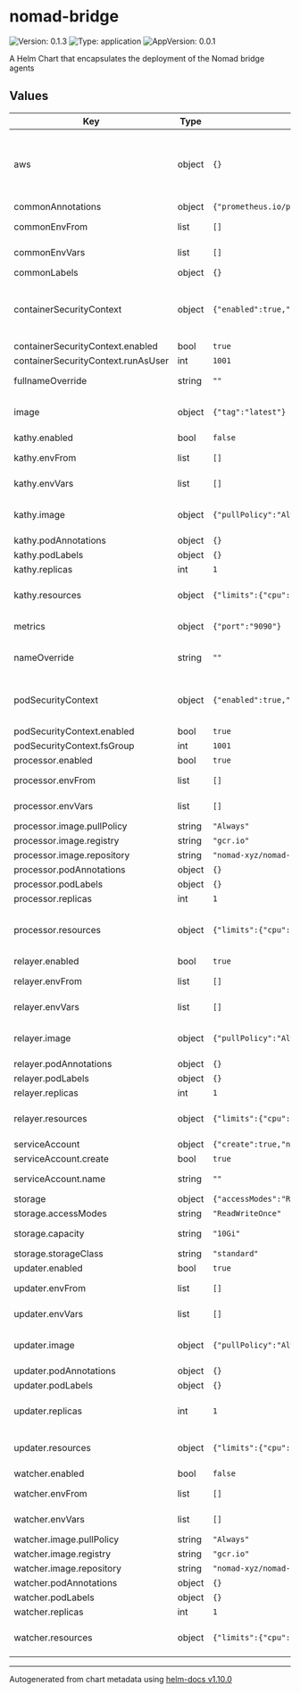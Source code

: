 # nomad-bridge

![Version: 0.1.3](https://img.shields.io/badge/Version-0.1.3-informational?style=flat-square) ![Type: application](https://img.shields.io/badge/Type-application-informational?style=flat-square) ![AppVersion: 0.0.1](https://img.shields.io/badge/AppVersion-0.0.1-informational?style=flat-square)

A Helm Chart that encapsulates the deployment of the Nomad bridge agents

## Values

| Key | Type | Default | Description |
|-----|------|---------|-------------|
| aws | object | `{}` | Base64 encoded AWS Credentials used by Nomad agent to sign transactions and store proofs to S3 # Example: # aws: #   AWS_ACCESS_KEY_ID: '1234567890' #   AWS_SECRET_ACCESS_KEY: 'abcdefghijklmnopqrstuvwxyz' |
| commonAnnotations | object | `{"prometheus.io/port":"9090","prometheus.io/scrape":"true"}` | Add extra annotations to all pods  |
| commonEnvFrom | list | `[]` | Common environment variables from a config/secret file |
| commonEnvVars | list | `[]` | Common environment variables to add all pods  |
| commonLabels | object | `{}` | Add extra labels to all pods  |
| containerSecurityContext | object | `{"enabled":true,"runAsUser":1001}` | Configure Container Security Context (only main container) ref: https://kubernetes.io/docs/tasks/configure-pod-container/security-context/#set-the-security-context-for-a-container  |
| containerSecurityContext.enabled | bool | `true` | Enable container security context |
| containerSecurityContext.runAsUser | int | `1001` | User ID for the container   |
| fullnameOverride | string | `""` | String to fully override agent.fullname template with a string  |
| image | object | `{"tag":"latest"}` | Default Nomad agent docker image configuration (immutable image tags are recommended) |
| kathy.enabled | bool | `false` | Enable Nomad agent kathy |
| kathy.envFrom | list | `[]` | Environment variables from a config/secret file |
| kathy.envVars | list | `[]` | Environment variables to add Nomad agent kathy pod |
| kathy.image | object | `{"pullPolicy":"Always","registry":"gcr.io","repository":"nomad-xyz/nomad-agent"}` | Nomad agent kathy docker image configuration (immutable image tags are recommended) |
| kathy.podAnnotations | object | `{}` | Add extra annotations to the pod |
| kathy.podLabels | object | `{}` | Add extra labels to the pods |
| kathy.replicas | int | `1` | Number of instances of kathy |
| kathy.resources | object | `{"limits":{"cpu":"50m","memory":"50Mi"},"requests":{"cpu":"10m","memory":"20Mi"}}` | Kathy container's resource requests and limits ref: https://kubernetes.io/docs/user-guide/compute-resources/ |
| metrics | object | `{"port":"9090"}` | Container port exposing Nomad agent metrics  |
| nameOverride | string | `""` | String to partially override agent.fullname template with a string (will prepend the release name)  |
| podSecurityContext | object | `{"enabled":true,"fsGroup":1001}` | Configure Pods Security Context ref: https://kubernetes.io/docs/tasks/configure-pod-container/security-context/#set-the-security-context-for-a-pod  |
| podSecurityContext.enabled | bool | `true` | Enable pod security context |
| podSecurityContext.fsGroup | int | `1001` | fsGroup ID for the pod |
| processor.enabled | bool | `true` | Enable Nomad agent processor |
| processor.envFrom | list | `[]` | Environment variables from a config/secret file |
| processor.envVars | list | `[]` | Environment variables to add Nomad agent processor pod |
| processor.image.pullPolicy | string | `"Always"` |  |
| processor.image.registry | string | `"gcr.io"` |  |
| processor.image.repository | string | `"nomad-xyz/nomad-agent"` |  |
| processor.podAnnotations | object | `{}` | Add extra annotations to the pod |
| processor.podLabels | object | `{}` | Add extra labels to the pods |
| processor.replicas | int | `1` | Number of instances of processor |
| processor.resources | object | `{"limits":{"cpu":"50m","memory":"50Mi"},"requests":{"cpu":"10m","memory":"20Mi"}}` | Processor container's resource requests and limits ref: https://kubernetes.io/docs/user-guide/compute-resources/ |
| relayer.enabled | bool | `true` | Enable Nomad agent relayer |
| relayer.envFrom | list | `[]` | Environment variables from a config/secret file |
| relayer.envVars | list | `[]` | Environment variables to add Nomad agent relayer pod |
| relayer.image | object | `{"pullPolicy":"Always","registry":"gcr.io","repository":"nomad-xyz/nomad-agent"}` | Nomad agent relayer docker image configuration (immutable image tags are recommended) |
| relayer.podAnnotations | object | `{}` | Add extra annotations to the pod |
| relayer.podLabels | object | `{}` | Add extra labels to the pods |
| relayer.replicas | int | `1` | Number of instances of relayer |
| relayer.resources | object | `{"limits":{"cpu":"50m","memory":"50Mi"},"requests":{"cpu":"10m","memory":"20Mi"}}` | Relayer container's resource requests and limits ref: https://kubernetes.io/docs/user-guide/compute-resources/ |
| serviceAccount | object | `{"create":true,"name":""}` | ServiceAccount configuration  |
| serviceAccount.create | bool | `true` | Create service account |
| serviceAccount.name | string | `""` | Name of service account to use if create is true |
| storage | object | `{"accessModes":"ReadWriteOnce","capacity":"10Gi","mountPath":"/usr/share/nomad","storageClass":"standard"}` | Persistent Storage pod configuration  |
| storage.accessModes | string | `"ReadWriteOnce"` | AccessModes for Persistent Volume(s) |
| storage.capacity | string | `"10Gi"` | Mount path for Nomad DB Persistent Volume(s)  |
| storage.storageClass | string | `"standard"` | StorageClass for Persistent Volume(s) |
| updater.enabled | bool | `true` | Enable Nomad agent updater |
| updater.envFrom | list | `[]` | Environment variables from a config/secret file |
| updater.envVars | list | `[]` | Environment variables to add Nomad agent updater pod |
| updater.image | object | `{"pullPolicy":"Always","registry":"gcr.io","repository":"nomad-xyz/nomad-agent"}` | Nomad agent updater docker image configuration (immutable image tags are recommended) |
| updater.podAnnotations | object | `{}` | Add extra annotations to the pod |
| updater.podLabels | object | `{}` | Add extra labels to the pods |
| updater.replicas | int | `1` | Number of instances of updater (Warning: you should always have only one instance of updater running at any given time) |
| updater.resources | object | `{"limits":{"cpu":"50m","memory":"50Mi"},"requests":{"cpu":"10m","memory":"20Mi"}}` | Updater container's resource requests and limits ref: https://kubernetes.io/docs/user-guide/compute-resources/ |
| watcher.enabled | bool | `false` | Enable Nomad agent watcher |
| watcher.envFrom | list | `[]` | Environment variables from a config/secret file |
| watcher.envVars | list | `[]` | Environment variables to add Nomad agent watcher pod |
| watcher.image.pullPolicy | string | `"Always"` |  |
| watcher.image.registry | string | `"gcr.io"` |  |
| watcher.image.repository | string | `"nomad-xyz/nomad-agent"` |  |
| watcher.podAnnotations | object | `{}` | Add extra annotations to the pod |
| watcher.podLabels | object | `{}` | Add extra labels to the pods |
| watcher.replicas | int | `1` | Number of instances of watcher |
| watcher.resources | object | `{"limits":{"cpu":"50m","memory":"50Mi"},"requests":{"cpu":"10m","memory":"20Mi"}}` | Watcher container's resource requests and limits ref: https://kubernetes.io/docs/user-guide/compute-resources/ |

----------------------------------------------
Autogenerated from chart metadata using [helm-docs v1.10.0](https://github.com/norwoodj/helm-docs/releases/v1.10.0)
